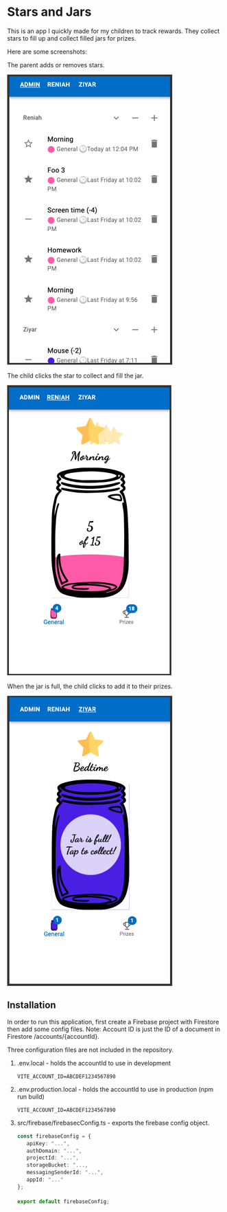 # Stars and Jars
This is an app I quickly made for my children to track rewards. They collect stars to fill up and collect filled jars for prizes.

Here are some screenshots:

The parent adds or removes stars.

![Admin Screenshot](screenshots/admin-screenshot.png)

The child clicks the star to collect and fill the jar.

![Collecting Stars Screenshot](screenshots/stars-screenshot.png)

When the jar is full, the child clicks to add it to their prizes.

![Collecting a Jar Screenshot](screenshots/jar-screenshot.png)

## Installation
In order to run this application, first create a Firebase project with Firestore then add some config files. Note: Account ID is just the ID of a document in Firestore /accounts/{accountId}.

Three configuration files are not included in the repository.
1. .env.local - holds the accountId to use in development
   ```properties
   VITE_ACCOUNT_ID=ABCDEF1234567890
   ```
2. .env.production.local - holds the accountId to use in production (npm run build)
   ```properties
   VITE_ACCOUNT_ID=ABCDEF1234567890
   ```
3. src/firebase/firebasecConfig.ts - exports the firebase config object.
   ```ts
   const firebaseConfig = {
      apiKey: "...",
      authDomain: "...",
      projectId: "...",
      storageBucket: "...,
      messagingSenderId: "...",
      appId: "..."
   };

   export default firebaseConfig;
   ```